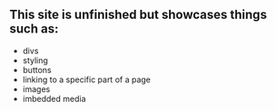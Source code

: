 ## This site is unfinished but showcases things such as:

- divs
- styling
- buttons
- linking to a specific part of a page
- images
- imbedded media